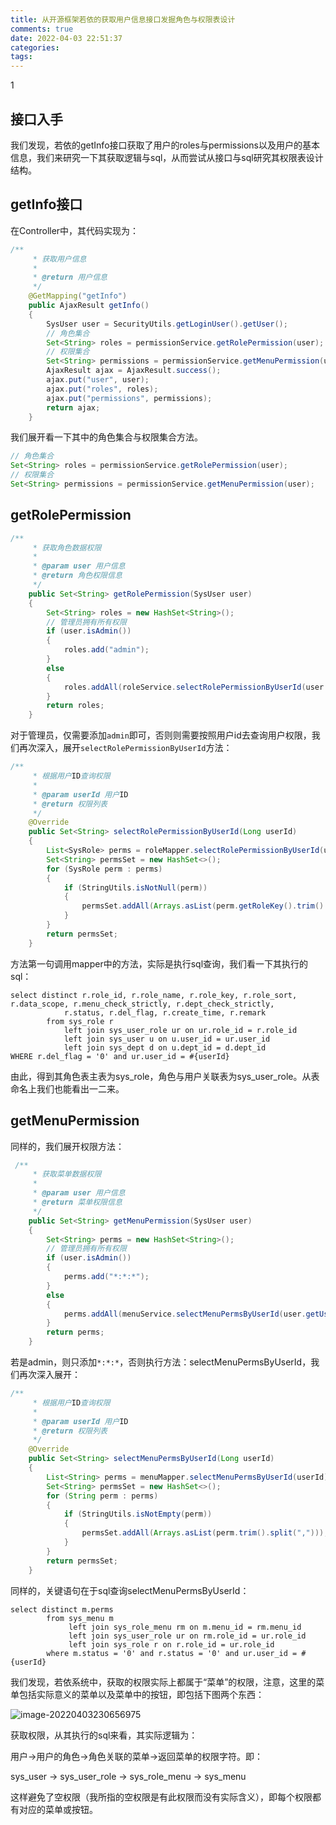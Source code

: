 ```yaml
---
title: 从开源框架若依的获取用户信息接口发掘角色与权限表设计
comments: true
date: 2022-04-03 22:51:37
categories:
tags:
---
```




1

## 接口入手

我们发现，若依的getInfo接口获取了用户的roles与permissions以及用户的基本信息，我们来研究一下其获取逻辑与sql，从而尝试从接口与sql研究其权限表设计结构。



## getInfo接口

在Controller中，其代码实现为：

```java
/**
     * 获取用户信息
     * 
     * @return 用户信息
     */
    @GetMapping("getInfo")
    public AjaxResult getInfo()
    {
        SysUser user = SecurityUtils.getLoginUser().getUser();
        // 角色集合
        Set<String> roles = permissionService.getRolePermission(user);
        // 权限集合
        Set<String> permissions = permissionService.getMenuPermission(user);
        AjaxResult ajax = AjaxResult.success();
        ajax.put("user", user);
        ajax.put("roles", roles);
        ajax.put("permissions", permissions);
        return ajax;
    }
```

我们展开看一下其中的角色集合与权限集合方法。

```java
// 角色集合
Set<String> roles = permissionService.getRolePermission(user);
// 权限集合
Set<String> permissions = permissionService.getMenuPermission(user);
```

## getRolePermission

```java
/**
     * 获取角色数据权限
     * 
     * @param user 用户信息
     * @return 角色权限信息
     */
    public Set<String> getRolePermission(SysUser user)
    {
        Set<String> roles = new HashSet<String>();
        // 管理员拥有所有权限
        if (user.isAdmin())
        {
            roles.add("admin");
        }
        else
        {
            roles.addAll(roleService.selectRolePermissionByUserId(user.getUserId()));
        }
        return roles;
    }
```

对于管理员，仅需要添加`admin`即可，否则则需要按照用户id去查询用户权限，我们再次深入，展开`selectRolePermissionByUserId`方法：

```java
/**
     * 根据用户ID查询权限
     * 
     * @param userId 用户ID
     * @return 权限列表
     */
    @Override
    public Set<String> selectRolePermissionByUserId(Long userId)
    {
        List<SysRole> perms = roleMapper.selectRolePermissionByUserId(userId);
        Set<String> permsSet = new HashSet<>();
        for (SysRole perm : perms)
        {
            if (StringUtils.isNotNull(perm))
            {
                permsSet.addAll(Arrays.asList(perm.getRoleKey().trim().split(",")));
            }
        }
        return permsSet;
    }
```

方法第一句调用mapper中的方法，实际是执行sql查询，我们看一下其执行的sql：

```mysql
select distinct r.role_id, r.role_name, r.role_key, r.role_sort, r.data_scope, r.menu_check_strictly, r.dept_check_strictly,
            r.status, r.del_flag, r.create_time, r.remark 
        from sys_role r
	        left join sys_user_role ur on ur.role_id = r.role_id
	        left join sys_user u on u.user_id = ur.user_id
	        left join sys_dept d on u.dept_id = d.dept_id
WHERE r.del_flag = '0' and ur.user_id = #{userId}
```

由此，得到其角色表主表为sys_role，角色与用户关联表为sys_user_role。从表命名上我们也能看出一二来。

## getMenuPermission

同样的，我们展开权限方法：

```java
 /**
     * 获取菜单数据权限
     * 
     * @param user 用户信息
     * @return 菜单权限信息
     */
    public Set<String> getMenuPermission(SysUser user)
    {
        Set<String> perms = new HashSet<String>();
        // 管理员拥有所有权限
        if (user.isAdmin())
        {
            perms.add("*:*:*");
        }
        else
        {
            perms.addAll(menuService.selectMenuPermsByUserId(user.getUserId()));
        }
        return perms;
    }
```

若是admin，则只添加`*:*:*`，否则执行方法：selectMenuPermsByUserId，我们再次深入展开：

```java
/**
     * 根据用户ID查询权限
     * 
     * @param userId 用户ID
     * @return 权限列表
     */
    @Override
    public Set<String> selectMenuPermsByUserId(Long userId)
    {
        List<String> perms = menuMapper.selectMenuPermsByUserId(userId);
        Set<String> permsSet = new HashSet<>();
        for (String perm : perms)
        {
            if (StringUtils.isNotEmpty(perm))
            {
                permsSet.addAll(Arrays.asList(perm.trim().split(",")));
            }
        }
        return permsSet;
    }
```

同样的，关键语句在于sql查询selectMenuPermsByUserId：

```mysql
select distinct m.perms
		from sys_menu m
			 left join sys_role_menu rm on m.menu_id = rm.menu_id
			 left join sys_user_role ur on rm.role_id = ur.role_id
			 left join sys_role r on r.role_id = ur.role_id
		where m.status = '0' and r.status = '0' and ur.user_id = #{userId}
```

我们发现，若依系统中，获取的权限实际上都属于“菜单”的权限，注意，这里的菜单包括实际意义的菜单以及菜单中的按钮，即包括下图两个东西：

![image-20220403230656975](https://gitee.com/wieweicoding/kevinqimgs/raw/master/img/image-20220403230656975.png)

获取权限，从其执行的sql来看，其实际逻辑为：

用户->用户的角色->角色关联的菜单->返回菜单的权限字符。即：

sys_user -> sys_user_role -> sys_role_menu -> sys_menu

这样避免了空权限（我所指的空权限是有此权限而没有实际含义），即每个权限都有对应的菜单或按钮。